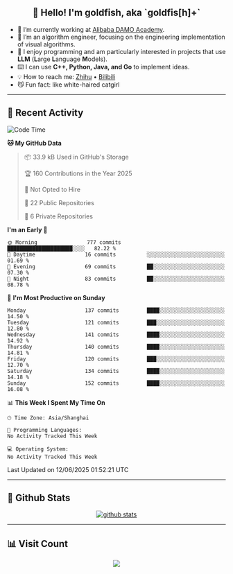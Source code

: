 
<h2 align="center">👋 Hello! I'm goldfish, aka `goldfis[h]+`</h2>

- 📍 I’m currently working at [Alibaba DAMO Academy](https://damo.alibaba.com/).  
- 🌱 I’m an algorithm engineer, focusing on the engineering implementation of visual algorithms.  
- 💬 I enjoy programming and am particularly interested in projects that use **LLM** (**L**arge **L**anguage **M**odels).   
- ⌨️ I can use **C++, Python, Java, and Go** to implement ideas.  
- 💡 How to reach me: [Zhihu](https://www.zhihu.com/people/goldfishh) • [Bilibili](https://space.bilibili.com/11349246)  
- 😼 Fun fact: like white-haired catgirl  

-------

## 🔧 Recent Activity

<!--START_SECTION:waka-->
![Code Time](http://img.shields.io/badge/Code%20Time-94%20hrs%2013%20mins-blue)

**🐱 My GitHub Data** 

> 📦 33.9 kB Used in GitHub's Storage 
 > 
> 🏆 160 Contributions in the Year 2025
 > 
> 🚫 Not Opted to Hire
 > 
> 📜 22 Public Repositories 
 > 
> 🔑 6 Private Repositories 
 > 
**I'm an Early 🐤** 

```text
🌞 Morning                777 commits         █████████████████████░░░░   82.22 % 
🌆 Daytime                16 commits          ░░░░░░░░░░░░░░░░░░░░░░░░░   01.69 % 
🌃 Evening                69 commits          ██░░░░░░░░░░░░░░░░░░░░░░░   07.30 % 
🌙 Night                  83 commits          ██░░░░░░░░░░░░░░░░░░░░░░░   08.78 % 
```
📅 **I'm Most Productive on Sunday** 

```text
Monday                   137 commits         ████░░░░░░░░░░░░░░░░░░░░░   14.50 % 
Tuesday                  121 commits         ███░░░░░░░░░░░░░░░░░░░░░░   12.80 % 
Wednesday                141 commits         ████░░░░░░░░░░░░░░░░░░░░░   14.92 % 
Thursday                 140 commits         ████░░░░░░░░░░░░░░░░░░░░░   14.81 % 
Friday                   120 commits         ███░░░░░░░░░░░░░░░░░░░░░░   12.70 % 
Saturday                 134 commits         ████░░░░░░░░░░░░░░░░░░░░░   14.18 % 
Sunday                   152 commits         ████░░░░░░░░░░░░░░░░░░░░░   16.08 % 
```


📊 **This Week I Spent My Time On** 

```text
🕑︎ Time Zone: Asia/Shanghai

💬 Programming Languages: 
No Activity Tracked This Week

💻 Operating System: 
No Activity Tracked This Week
```


 Last Updated on 12/06/2025 01:52:21 UTC
<!--END_SECTION:waka-->

-------

## 📆 Github Stats

<p align="center">
    <a href="https://github.com/anuraghazra/github-readme-stats">
      <img src="https://github-readme-stats.vercel.app/api?username=goldfishh&show_icons=true&theme=dracula" alt="github stats" />
    </a>
</p>

-------

## 📊 Visit Count

<p align="center">
  <a href="https://count.getloli.com/"><img src="https://count.getloli.com/get/@:goldfishh?theme=rule34"></a>
</p>
